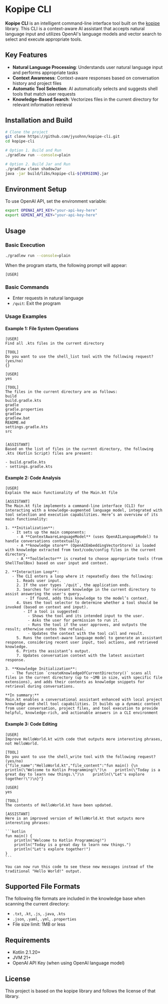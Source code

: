 # Kopipe CLI

**Kopipe CLI** is an intelligent command-line interface tool built on the [kopipe](https://github.com/jysohnn/kopipe)
library. This CLI is a context-aware AI assistant that accepts natural language input and utilizes OpenAI's language
models and vector search to select and execute appropriate tools.

## Key Features

- **Natural Language Processing**: Understands user natural language input and performs appropriate tasks
- **Context Awareness**: Context-aware responses based on conversation history and project files
- **Automatic Tool Selection**: AI automatically selects and suggests shell tools that match user requests
- **Knowledge-Based Search**: Vectorizes files in the current directory for relevant information retrieval

## Installation and Build

```bash
# Clone the project
git clone https://github.com/jysohnn/kopipe-cli.git
cd kopipe-cli

# Option 1. Build and Run
./gradlew run --console=plain

# Option 2. Build Jar and Run
./gradlew clean shadowJar
java -jar build/libs/kopipe-cli-${VERSION}.jar
```

## Environment Setup

To use OpenAI API, set the environment variable:

```bash
export OPENAI_API_KEY="your-api-key-here"
export GEMINI_API_KEY="your-api-key-here"
```

## Usage

### Basic Execution

```bash
./gradlew run --console=plain
```

When the program starts, the following prompt will appear:

```
[USER]
```

### Basic Commands

- Enter requests in natural language
- `/quit`: Exit the program

### Usage Examples

#### Example 1: File System Operations

```
[USER]
Find all .kts files in the current directory

[TOOL]
Do you want to use the shell_list tool with the following request? (yes/no)
{}

[USER]
yes

[TOOL]
The files in the current directory are as follows:
build
build.gradle.kts
gradle
gradle.properties
gradlew
gradlew.bat
README.md
settings.gradle.kts
src


[ASSISTANT]
Based on the list of files in the current directory, the following .kts (Kotlin Script) files are present:

- build.gradle.kts
- settings.gradle.kts
```

#### Example 2: Code Analysis

```
[USER]
Explain the main functionality of the Main.kt file

[ASSISTANT]
The Main.kt file implements a command-line interface (CLI) for interacting with a knowledge-augmented language model, integrated with tool selection and execution capabilities. Here’s an overview of its main functionality:

1. **Initialization**:
   - It sets up the main components:
     - A **ContextAwareLanguageModel** (uses OpenAILanguageModel) to handle conversations contextually.
     - A **knowledge store** (OpenAIEmbeddingVectorStore) is loaded with knowledge extracted from text/code/config files in the current directory.
     - A **ToolSelector** is created to choose appropriate tools (from ShellToolBox) based on user input and context.

2. **Interaction Loop**:
   - The CLI enters a loop where it repeatedly does the following:
     1. Reads user input.
     2. If the user types `/quit`, the application ends.
     3. Searches for relevant knowledge in the current directory to assist answering the user's query.
         - If found, adds this knowledge to the model’s context.
     4. Uses the tool selector to determine whether a tool should be invoked (based on context and input).
        - If a tool is suggested:
          - Shows the tool and its intended input to the user.
          - Asks the user for permission to run it.
          - Runs the tool if the user approves, and outputs the result; otherwise notes the refusal.
          - Updates the context with the tool call and result.
     5. Runs the context-aware language model to generate an assistant response, considering recent user input, tool actions, and retrieved knowledge.
     6. Prints the assistant’s output.
     7. Updates conversation context with the latest assistant response.

3. **Knowledge Initialization**:
   - The function `createKnowledgeOfCurrentDirectory()` scans all files in the current directory (up to ~1MB in size, with specific file extensions), and adds their contents as knowledge snippets for retrieval during conversations.

**In summary:**  
Main.kt enables a conversational assistant enhanced with local project knowledge and shell tool capabilities. It builds up a dynamic context from user conversation, project files, and tool execution to provide helpful, knowledge-rich, and actionable answers in a CLI environment
```

#### Example 3: Code Editing

````
[USER]
Improve HelloWorld.kt with code that outputs more interesting phrases, not HelloWorld.

[TOOL]
Do you want to use the shell_write tool with the following request? (yes/no)
{"file_name":"HelloWorld.kt","file_content":"fun main() {\n    println(\"Welcome to Kotlin Programming!\")\n    println(\"Today is a great day to learn new things.\")\n    println(\"Let's explore together!\")\n}"}

[USER]
yes

[TOOL]
The contents of HelloWorld.kt have been updated.

[ASSISTANT]
Here is an improved version of HelloWorld.kt that outputs more interesting phrases:

```kotlin
fun main() {
    println("Welcome to Kotlin Programming!")
    println("Today is a great day to learn new things.")
    println("Let's explore together!")
}
```

You can now run this code to see these new messages instead of the traditional "Hello World!" output.
````

## Supported File Formats

The following file formats are included in the knowledge base when scanning the current directory:

- `.txt`, `.kt`, `.js`, `.java`, `.kts`
- `.json`, `.yaml`, `.yml`, `.properties`
- File size limit: 1MB or less

## Requirements

- Kotlin 2.1.20+
- JVM 21+
- OpenAI API Key (when using OpenAI language model)

## License

This project is based on the kopipe library and follows the license of that library.
